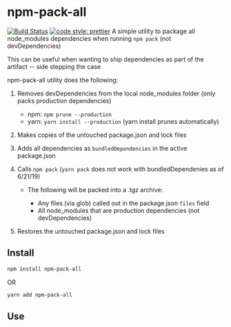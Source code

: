 # npm-pack-all
[![Build Status](https://travis-ci.org/kleingtm/npm-pack-all.svg?branch=master)](https://travis-ci.org/kleingtm/npm-pack-all)
[![code style: prettier](https://img.shields.io/badge/code_style-prettier-ff69b4.svg?style=flat-square)](https://github.com/prettier/prettier)
A simple utility to package all node_modules dependencies when running `npm pack` (not devDependencies)

This can be useful when wanting to ship dependencies as part of the artifact -- side stepping the case

npm-pack-all utility does the following:  

1. Removes devDependencies from the local node_modules folder (only packs production dependencies)  

    + npm: `npm prune --production`
    + yarn: `yarn install --production` (yarn install prunes automatically)
    
2. Makes copies of the untouched package.json and lock files
3. Adds all dependencies as `bundledDependencies` in the active package.json
4. Calls `npm pack` (`yarn pack` does not work with bundledDependenies as of 6/21/19)

    + The following will be packed into a .tgz archive:
    
        + Any files (via glob) called out in the package.json `files` field
        + All node_modules that are production dependencies (not devDependencies)
    
5. Restores the untouched package.json and lock files



## Install
```bash
npm install npm-pack-all

```
OR

```bash
yarn add npm-pack-all

```

## Use
```bash


```

